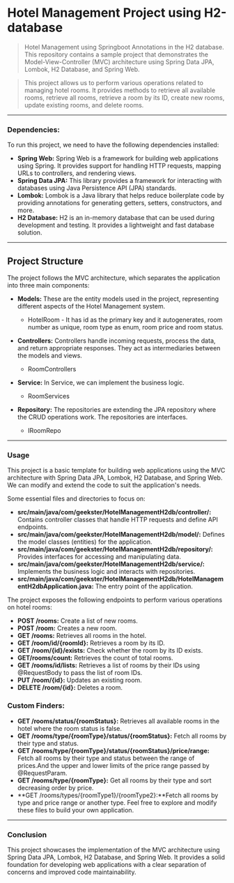 # Hotel Management Project using H2-database
> Hotel Management  using Springboot Annotations in the H2 database. This repository contains a sample project that demonstrates the Model-View-Controller (MVC) architecture using Spring Data JPA, Lombok, H2 Database, and Spring Web.

> This project allows us to perform various operations related to managing hotel rooms. It provides methods to retrieve all available rooms, retrieve all rooms, retrieve a room by its ID, create new rooms, update existing rooms, and delete rooms.
---
### Dependencies:
To run this project, we need to have the following dependencies installed:

* **Spring Web:** Spring Web is a framework for building web applications using Spring. It provides support for handling HTTP requests, mapping URLs to controllers, and rendering views.
* **Spring Data JPA:** This library provides a framework for interacting with databases using Java Persistence API (JPA) standards.
* **Lombok:** Lombok is a Java library that helps reduce boilerplate code by providing annotations for generating getters, setters, constructors, and more.
* **H2 Database:** H2 is an in-memory database that can be used during development and testing. It provides a lightweight and fast database solution.
---
## Project Structure
The project follows the MVC architecture, which separates the application into three main components:

* **Models:** These are the entity models used in the project, representing different aspects of the Hotel Management system.
    * HotelRoom - It has id as the primary key and it autogenerates, room number as unique, room type as enum, room price and room status.
   
* **Controllers:** Controllers handle incoming requests, process the data, and return appropriate responses. They act as intermediaries between the models and views.
    * RoomControllers

* **Service:** In Service, we can implement the business logic.
    * RoomServices
  
* **Repository:** The repositories are extending the JPA repository where the CRUD operations work. The repositories are interfaces.
    * IRoomRepo
---
### Usage
This project is a basic template for building web applications using the MVC architecture with Spring Data JPA, Lombok, H2 Database, and Spring Web. We can modify and extend the code to suit the application's needs.

Some essential files and directories to focus on:

* **src/main/java/com/geekster/HotelManagementH2db/controller/:** Contains controller classes that handle HTTP requests and define API endpoints.
* **src/main/java/com/geekster/HotelManagementH2db/model/:** Defines the model classes (entities) for the application.
* **src/main/java/com/geekster/HotelManagementH2db/repository/:** Provides interfaces for accessing and manipulating data.
* **src/main/java/com/geekster/HotelManagementH2db/service/:** Implements the business logic and interacts with repositories.
* **src/main/java/com/geekster/HotelManagementH2db/HotelManagementH2dbApplication.java:** The entry point of the application.

The project exposes the following endpoints to perform various operations on hotel rooms:

* **POST /rooms:** Create a list of new rooms.
* **POST /room:** Creates a new room.
* **GET /rooms:** Retrieves all rooms in the hotel.
* **GET /room/id/{roomId}:** Retrieves a room by its ID.
* **GET /room/{id}/exists:** Check whether the room by its ID exists.
* **GET/rooms/count:** Retrieves the count of total rooms.
* **GET /rooms/id/lists:** Retrieves a list of rooms by their IDs using @RequestBody to pass the list of room IDs.
* **PUT /room/{id}:** Updates an existing room.
* **DELETE /room/{id}:** Deletes a room. 

### Custom Finders:

* **GET /rooms/status/{roomStatus}:** Retrieves all available rooms in the hotel where the room status is false.
* **GET /rooms/type/{roomType}/status/{roomStatus}:** Fetch all rooms by their type and status.
* **GET /rooms/type/{roomType}/status/{roomStatus}/price/range:** Fetch all rooms by their type and status between the range of prices.And the upper and lower limits of the price range passed by @RequestParam.
* **GET /rooms/type/{roomType}:** Get all rooms by their type and sort decreasing order by price.
* **GET /rooms/types/{roomType1}/{roomType2}:**Fetch all rooms by type and price range or another type.
Feel free to explore and modify these files to build your own application.
---
### Conclusion
This project showcases the implementation of the MVC architecture using Spring Data JPA, Lombok, H2 Database, and Spring Web. It provides a solid foundation for developing web applications with a clear separation of concerns and improved code maintainability.
